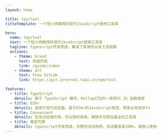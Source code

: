 ```yaml
---
layout: home

title: tqu/tool
titleTemplate: 一个短小而精悍的现代JavaScript使用工具库

hero:
  name: tqu/tool
  text: 一个短小而精悍的现代JavaScript使用工具库
  tagline: typescript开发而成，集成了常用的业务工具函数
  actions:
    - theme: brand
      text: 快速开始
      link: /guide/index
    - theme: alt
      text: View GitLab
      link: https://git.internal.taqu.cn/npm/tool

features:
  - title: TypeScript
    details: 基于 TypeScript 编写，Rollup打包的一款现代 JS 函数类库
  - title: ES6+
    details: 适用于现代浏览器，基于ES6+的JavaScript规范，聚焦业务而非fn
  - title: Convenient
    details: 包含动态插件库，可以随时调用，做随手可得且最全的工具库
  - title: 稳定可靠
    details: typescript开发而成，完整的测试用例，测试覆盖率100%，请放心使用
---
```

